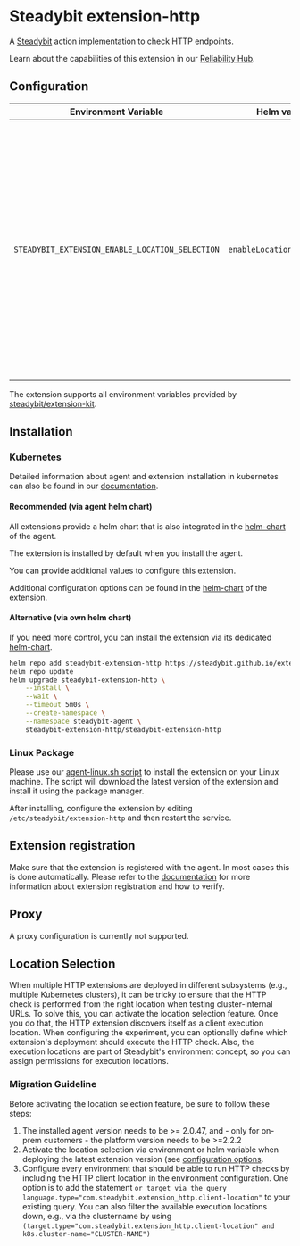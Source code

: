 # Steadybit extension-http

A [Steadybit](https://www.steadybit.com/) action implementation to check HTTP endpoints.

Learn about the capabilities of this extension in our [Reliability Hub](https://hub.steadybit.com/extension/com.steadybit.extension_http).

## Configuration

| Environment Variable                            | Helm value                | Meaning                                                                                                                                                                                              | required | default |
|-------------------------------------------------|---------------------------|------------------------------------------------------------------------------------------------------------------------------------------------------------------------------------------------------|----------|---------|
| `STEADYBIT_EXTENSION_ENABLE_LOCATION_SELECTION` | `enableLocationSelection` | By default, the platform will select a random instance when executing actions from this extension. If you enable location selection, users can optionally specify the location via target selection. | no       | false   |

The extension supports all environment variables provided by [steadybit/extension-kit](https://github.com/steadybit/extension-kit#environment-variables).

## Installation

### Kubernetes

Detailed information about agent and extension installation in kubernetes can also be found in
our [documentation](https://docs.steadybit.com/install-and-configure/install-agent/install-on-kubernetes).

#### Recommended (via agent helm chart)

All extensions provide a helm chart that is also integrated in the
[helm-chart](https://github.com/steadybit/helm-charts/tree/main/charts/steadybit-agent) of the agent.

The extension is installed by default when you install the agent.

You can provide additional values to configure this extension.

Additional configuration options can be found in
the [helm-chart](https://github.com/steadybit/extension-http/blob/main/charts/steadybit-extension-http/values.yaml) of the
extension.

#### Alternative (via own helm chart)

If you need more control, you can install the extension via its
dedicated [helm-chart](https://github.com/steadybit/extension-http/blob/main/charts/steadybit-extension-http).

```bash
helm repo add steadybit-extension-http https://steadybit.github.io/extension-http
helm repo update
helm upgrade steadybit-extension-http \
    --install \
    --wait \
    --timeout 5m0s \
    --create-namespace \
    --namespace steadybit-agent \
    steadybit-extension-http/steadybit-extension-http
```

### Linux Package

Please use
our [agent-linux.sh script](https://docs.steadybit.com/install-and-configure/install-agent/install-on-linux-hosts)
to install the extension on your Linux machine. The script will download the latest version of the extension and install
it using the package manager.

After installing, configure the extension by editing `/etc/steadybit/extension-http` and then restart the service.

## Extension registration

Make sure that the extension is registered with the agent. In most cases this is done automatically. Please refer to
the [documentation](https://docs.steadybit.com/install-and-configure/install-agent/extension-discovery) for more
information about extension registration and how to verify.

## Proxy

A proxy configuration is currently not supported.

## Location Selection
When multiple HTTP extensions are deployed in different subsystems (e.g., multiple Kubernetes clusters), it can be tricky to ensure that the HTTP check is performed from the right location when testing cluster-internal URLs.
To solve this, you can activate the location selection feature.
Once you do that, the HTTP extension discovers itself as a client execution location.
When configuring the experiment, you can optionally define which extension's deployment should execute the HTTP check.
Also, the execution locations are part of Steadybit's environment concept, so you can assign permissions for execution locations.

### Migration Guideline
Before activating the location selection feature, be sure to follow these steps:
1. The installed agent version needs to be >= 2.0.47, and - only for on-prem customers - the platform version needs to be >=2.2.2
2. Activate the location selection via environment or helm variable when deploying the latest extension version (see [configuration options](#configuration).
3. Configure every environment that should be able to run HTTP checks by including the HTTP client location in the environment configuration.
	 One option is to add the statement `or target via the query language.type="com.steadybit.extension_http.client-location"` to your existing query.
	 You can also filter the available execution locations down, e.g., via the clustername by using `(target.type="com.steadybit.extension_http.client-location" and k8s.cluster-name="CLUSTER-NAME")`

